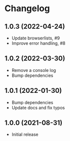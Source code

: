 # Changelog

## 1.0.3 (2022-04-24)

- Update browserlists, #9
- Improve error handling, #8

## 1.0.2 (2022-03-30)

- Remove a console log
- Bump dependencies

## 1.0.1 (2022-01-30)

- Bump dependencies
- Update docs and fix typos

## 1.0.0 (2021-08-31)

- Initial release
